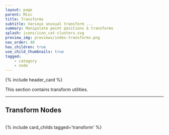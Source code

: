 ```yaml
---
layout: page
parent: Misc
title: Transforms
subtitle: Various unusual transform ...
summary: Manipulate point positions & transforms
splash: icons/icon_cat-clusters.svg
preview_img: previews/index-transforms.png
nav_order: 40
has_children: true
use_child_thumbnails: true
tagged:
    - category
    - node
---
```


{% include header_card %}

This section contains transform utilities.  

---
## Transform Nodes
<br>
{% include card_childs tagged='transform' %}